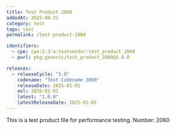 ```yaml
---
title: Test Product 2060
addedAt: 2025-08-21
category: test
tags: test
permalink: /test-product-2060

identifiers:
  - cpe: cpe:2.3:a:testvendor:test_product_2060
  - purl: pkg:generic/test_product_2060@1.0.0

releases:
  - releaseCycle: "1.0"
    codename: "Test Codename 2060"
    releaseDate: 2025-01-01
    eol: 2026-01-01
    latest: "1.0.0"
    latestReleaseDate: 2025-01-01
---
```


This is a test product file for performance testing. Number: 2060
